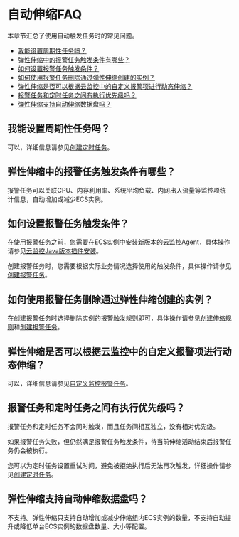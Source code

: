 # 自动伸缩FAQ

本章节汇总了使用自动触发任务时的常见问题。

-   [我能设置周期性任务吗？](#section_3s6_peo_yf6)
-   [弹性伸缩中的报警任务触发条件有哪些？](#section_vmd_inq_1ug)
-   [如何设置报警任务触发条件？](#section_aah_1sk_dyk)
-   [如何使用报警任务删除通过弹性伸缩创建的实例？](#section_isj_t30_bbm)
-   [弹性伸缩是否可以根据云监控中的自定义报警项进行动态伸缩？](#section_1ag_12s_rjg)
-   [报警任务和定时任务之间有执行优先级吗？](#section_kql_ahe_ij5)
-   [弹性伸缩支持自动伸缩数据盘吗？](#section_1gg_n38_ldi)

## 我能设置周期性任务吗？

可以，详细信息请参见[创建定时任务](/intl.zh-CN/自动伸缩/定时任务/创建定时任务.md)。

## 弹性伸缩中的报警任务触发条件有哪些？

报警任务可以关联CPU、内存利用率、系统平均负载、内网出入流量等监控项统计信息，自动增加或减少ECS实例。

## 如何设置报警任务触发条件？

在使用报警任务之前，您需要在ECS实例中安装新版本的云监控Agent，具体操作请参见[云监控Java版本插件安装]()。

创建报警任务时，您需要根据实际业务情况选择使用的触发条件，具体操作请参见[创建报警任务](/intl.zh-CN/自动伸缩/报警任务/创建报警任务.md)。

## 如何使用报警任务删除通过弹性伸缩创建的实例？

在创建报警任务时选择删除实例的报警触发规则即可，具体操作请参见[创建伸缩规则](/intl.zh-CN/伸缩组/伸缩规则/创建伸缩规则.md)和[创建报警任务](/intl.zh-CN/自动伸缩/报警任务/创建报警任务.md)。

## 弹性伸缩是否可以根据云监控中的自定义报警项进行动态伸缩？

可以，详细信息请参见[自定义监控报警任务](/intl.zh-CN/自动伸缩/报警任务/自定义监控报警任务.md)。

## 报警任务和定时任务之间有执行优先级吗？

报警任务和定时任务不会同时触发，而且任务间相互独立，没有相对优先级。

如果报警任务失败，但仍然满足报警任务触发条件，待当前伸缩活动结束后报警任务仍会被执行。

您可以为定时任务设置重试时间，避免被拒绝执行后无法再次触发，详细操作请参见[创建定时任务](/intl.zh-CN/自动伸缩/定时任务/创建定时任务.md)。

## 弹性伸缩支持自动伸缩数据盘吗？

不支持。弹性伸缩只支持自动增加或减少伸缩组内ECS实例的数量，不支持自动提升或降低单台ECS实例的数据盘数量、大小等配置。

